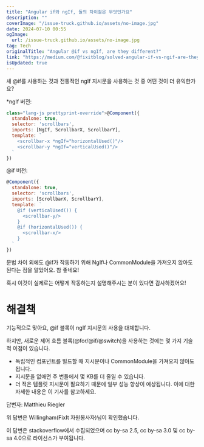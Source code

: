 ```yaml
---
title: "Angular if와 ngIf, 둘의 차이점은 무엇인가요"
description: ""
coverImage: "/issue-truck.github.io/assets/no-image.jpg"
date: 2024-07-10 00:55
ogImage:
  url: /issue-truck.github.io/assets/no-image.jpg
tag: Tech
originalTitle: "Angular @if vs ngIf, are they different?"
link: "https://medium.com/@fixitblog/solved-angular-if-vs-ngif-are-they-different-5d4f4081c875"
isUpdated: true
---
```


새 @if를 사용하는 것과 전통적인 ngIf 지시문을 사용하는 것 중 어떤 것이 더 유익한가요?

\*ngIf 버전:

```js
class="lang-js prettyprint-override">@Component({
  standalone: true,
  selector: 'scrollbars',
  imports: [NgIf, ScrollbarX, ScrollbarY],
  template: `
    <scrollbar-x *ngIf="horizontalUsed()"/>
    <scrollbar-y *ngIf="verticalUsed()"/>
  `
})
```

@if 버전:

<!-- cozy-coder - 수평 -->

<ins class="adsbygoogle"
     style="display:block"
     data-ad-client="ca-pub-4877378276818686"
     data-ad-slot="1107185301"
     data-ad-format="auto"
     data-full-width-responsive="true"></ins>

<script>
     (adsbygoogle = window.adsbygoogle || []).push({});
</script>

```js
@Component({
  standalone: true,
  selector: 'scrollbars',
  imports: [ScrollbarX, ScrollbarY],
  template: `
    @if (verticalUsed()) {
      <scrollbar-y/>
    }
    @if (horizontalUsed()) {
      <scrollbar-x/>
    }
  `
})
```

문법 차이 외에도 @if가 작동하기 위해 NgIf나 CommonModule을 가져오지 않아도 된다는 점을 알았어요. 참 좋네요!

혹시 이것이 실제로는 어떻게 작동하는지 설명해주시는 분이 있다면 감사하겠어요!

# 해결책

<!-- cozy-coder - 수평 -->

<ins class="adsbygoogle"
     style="display:block"
     data-ad-client="ca-pub-4877378276818686"
     data-ad-slot="1107185301"
     data-ad-format="auto"
     data-full-width-responsive="true"></ins>

<script>
     (adsbygoogle = window.adsbygoogle || []).push({});
</script>

기능적으로 맞아요, @if 블록이 ngIf 지시문의 사용을 대체합니다.

하지만, 새로운 제어 흐름 블록(@for/@if/@switch)을 사용하는 것에는 몇 가지 기술적 이점이 있습니다.

- 독립적인 컴포넌트를 빌드할 때 지시문이나 CommonModule을 가져오지 않아도 됩니다.
- 지시문을 없애면 주 번들에서 몇 KB를 더 줄일 수 있습니다.
- 더 적은 템플릿 지시문이 필요하기 때문에 일부 성능 향상이 예상됩니다. 이에 대한 자세한 내용은 이 기사를 참고하세요.

답변자: Matthieu Riegler

<!-- cozy-coder - 수평 -->

<ins class="adsbygoogle"
     style="display:block"
     data-ad-client="ca-pub-4877378276818686"
     data-ad-slot="1107185301"
     data-ad-format="auto"
     data-full-width-responsive="true"></ins>

<script>
     (adsbygoogle = window.adsbygoogle || []).push({});
</script>

위 답변은 Willingham(FixIt 자원봉사자)님이 확인했습니다.

이 답변은 stackoverflow에서 수집되었으며 cc by-sa 2.5, cc by-sa 3.0 및 cc by-sa 4.0으로 라이선스가 부여됩니다.
